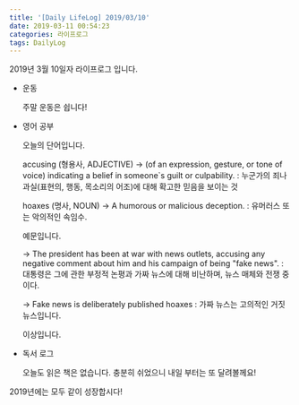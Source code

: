 ```yaml
---
title: '[Daily LifeLog] 2019/03/10'
date: 2019-03-11 00:54:23
categories: 라이프로그
tags: DailyLog
---
```


2019년 3월 10일자 라이프로그 입니다.

- 운동

  주말 운동은 쉽니다!

- 영어 공부

  오늘의 단어입니다.

  accusing (형용사, ADJECTIVE)
	-> (of an expression, gesture, or tone of voice) indicating a belief in someone`s guilt or culpability.
	: 누군가의 죄나 과실(표현의, 행동, 목소리의 어조)에 대해 확고한 믿음을 보이는 것

  hoaxes (명사, NOUN)
	-> A humorous or malicious deception.
	: 유머러스 또는 악의적인 속임수.

	예문입니다.

	-> The president has been at war with news outlets, accusing any negative comment about him and his campaign of being "fake news".
	: 대통령은 그에 관한 부정적 논평과 가짜 뉴스에 대해 비난하며, 뉴스 매체와 전쟁 중이다.

	-> Fake news is deliberately published hoaxes
	: 가짜 뉴스는 고의적인 거짓 뉴스입니다. 

	이상입니다.

- 독서 로그

	오늘도 읽은 책은 없습니다.
	충분히 쉬었으니 내일 부터는 또 달려볼께요!

2019년에는 모두 같이 성장합시다!

